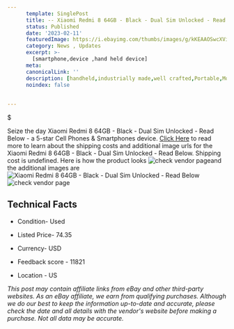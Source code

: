 ```yaml
---
      template: SinglePost
      title: -- Xiaomi Redmi 8 64GB - Black - Dual Sim Unlocked - Read Below
      status: Published
      date: '2023-02-11'
      featuredImage: https://i.ebayimg.com/thumbs/images/g/kKEAAOSwcXVivbWW/s-l225.jpg
      category: News , Updates
      excerpt: >-
        [smartphone,device ,hand held device]
      meta:
      canonicalLink: ''
      description: [handheld,industrially made,well crafted,Portable,Mobile,Compact,Convenient,Lightweight,Maneuverable,Man-portable,Miniature,Carriable,Hand-held,Light,Holdable,Transportable,Mobile device,Pocket-sized,On-the-go,Wireless,Cordless,Compact size,Convenient size, smartphone,device ,hand held device]
      noindex: false
      
        
---
```

$

Seize the day Xiaomi Redmi 8 64GB - Black - Dual Sim Unlocked - Read Below - a 5-star Cell Phones & Smartphones device. [Click Here](https://www.ebay.com/itm/144924542592?hash=item21be2d0680%3Ag%3AkKEAAOSwcXVivbWW&mkevt=1&mkcid=1&mkrid=711-53200-19255-0&campid=%253CePNCampaignId%253E&customid=%253CreferenceId%253E&toolid=10049) to read more to learn about the shipping costs and additional image urls for the Xiaomi Redmi 8 64GB - Black - Dual Sim Unlocked - Read Below. Shipping cost is undefined. Here is how the product looks ![check vendor page](https://i.ebayimg.com/thumbs/images/g/kKEAAOSwcXVivbWW/s-l225.jpg)and the additional images are![Xiaomi Redmi 8 64GB - Black - Dual Sim Unlocked - Read Below](https://i.ebayimg.com/images/g/kKEAAOSwcXVivbWW/s-l1200.jpg)![check vendor page](https://origin-galleryplus.ebayimg.com/ws/web/144924542592_2_0_1/225x225.jpg,https://origin-galleryplus.ebayimg.com/ws/web/144924542592_3_0_1/225x225.jpg,https://origin-galleryplus.ebayimg.com/ws/web/144924542592_4_0_1/225x225.jpg,https://origin-galleryplus.ebayimg.com/ws/web/144924542592_5_0_1/225x225.jpg,https://origin-galleryplus.ebayimg.com/ws/web/144924542592_6_0_1/225x225.jpg,https://origin-galleryplus.ebayimg.com/ws/web/144924542592_7_0_1/225x225.jpg,https://origin-galleryplus.ebayimg.com/ws/web/144924542592_8_0_1/225x225.jpg,https://origin-galleryplus.ebayimg.com/ws/web/144924542592_9_0_1/225x225.jpg)



 ## Technical Facts 



     
      

 - Condition- Used 


      

 - Listed Price- 74.35 


      

 - Currency- USD 


      

 - Feedback score - 11821 


      

 - Location - US 


      
      

 *_This post may contain affiliate links from eBay and other third-party websites. As an eBay affiliate, we earn from qualifying purchases. Although we do our best to keep the information up-to-date and accurate, please check the date and all details with the vendor's website before making a purchase. Not all data may be accurate._*






